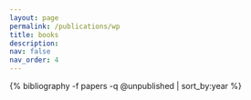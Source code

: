 ```yaml
---
layout: page
permalink: /publications/wp
title: books
description:
nav: false
nav_order: 4
---
```

<!-- _pages/publications.md -->
<div class="publications">

  {% bibliography -f papers -q @unpublished | sort_by:year %}

</div>




